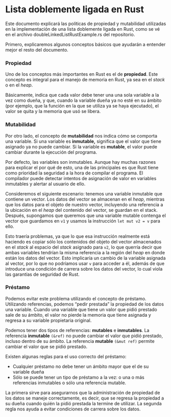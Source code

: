 # Lista doblemente ligada en Rust

Este documento explicará las políticas de propiedad y mutabilidad utilizadas en la implementación de una lista doblemente ligada en Rust, como se vé en el archivo doubleLinkedListRustExample.rs del repositorio.

Primero, explicaremos algunos conceptos básicos que ayudarán a entender mejor el resto del documento.
### Propiedad
Uno de los conceptos más importantes en Rust es el de **propiedad**. Este concepto es integral para el manejo de memoria en Rust, ya sea en el _stack_ o en el _heap_.

Básicamente, indica que cada valor debe tener una una sola variable a la vez como dueña, y que, cuando la variable dueña ya no esté en su ámbito (por ejemplo, que la función en la que se utiliza ya se haya ejecutado), el valor se quita y la memoria que usó se libera.

### Mutabilidad
Por otro lado, el concepto de **mutabilidad** nos indica cómo se comporta una variable. Si una variable es **inmutable,** significa que el valor que tiene asignado ya no puede cambiar. Si la variable es **mutable**, el valor puede cambiar durante la ejecución del programa. 

Por defecto, las variables son inmutables. Aunque hay muchas razones para explicar el por qué de esto, una de las principales es que Rust tiene como prioridad la seguridad a la hora de compilar el programa. El compilador puede detectar intentos de asignación de valor en variables inmutables y alertar al usuario de ello.

Consideremos el siguiente escenario: tenemos una variable inmutable que contiene un vector. Los datos del vector se almacenan en el _heap_, mientras que los datos para el objeto de nuestro vector, incluyendo una referencia a la ubicación en el *heap* del contenido del vector, se guardan en el stack. Después, supongamos que queremos que una variable mutable contenga el vector que guardamos en `v1` y usamos la instrucción `let mut v2 = v` para ello. 

Esto traería problemas, ya que lo que esa instrucción realmente está haciendo es copiar sólo los contenidos del objeto del vector almacenados en el *stack* al espacio del *stack* asignado para `v2`, lo que querría decir que ambas variables tendrían la misma referencia a la región del *heap* en donde están los datos del vector. Esto implicaría un cambio de la variable asignada al vector, por lo que no podríamos usar `v` para acceder a él, además de que introduce una condición de carrera sobre los datos del vector, lo cual viola las garantías de seguridad de Rust.

### Préstamo
Podemos evitar este problema utilizando el concepto de préstamo. Utilizando referencias, podemos “pedir prestada” la propiedad de los datos una variable. Cuando una variable que tiene un valor que pidió prestado sale de su ámbito, el valor no pierde la memoria que tiene asignada y regresa a su variable propietaria original.

Podemos tener dos tipos de referencias: **mutables** e **inmutables**. La referencia **inmutable** `(&ref)` no puede cambiar el valor que pidió prestado, incluso dentro de su ámbito. La referencia **mutable** `(&mut ref)` permite cambiar el valor que se pidió prestado. 

Existen algunas reglas para el uso correcto del préstamo:
- Cualquier préstamo no debe tener un ámbito mayor que el de su variable dueña
- Sólo se puede tener un tipo de préstamo a la vez: o una o más referencias inmutables o sólo una referencia mutable.

La primera sirve para asegurarnos que la administración de propiedad de los datos se maneje correctamente, es decir, que se regresa la propiedad a su dueña cuando quién la pidió prestada la termine de utilizar. La segunda regla nos ayuda a evitar condiciones de carrera sobre los datos.

